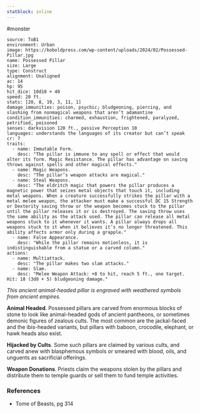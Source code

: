 ```yaml
---
statblock: inline
---
```

 #monster 

```statblock
source: ToB1
environment: Urban
image: https://koboldpress.com/wp-content/uploads/2024/02/Possessed-Pillar.jpg
name: Possessed Pillar
size: Large
type: Construct
alignment: Unaligned
ac: 14
hp: 95
hit_dice: 10d10 + 40
speed: 20 ft.
stats: [20, 8, 19, 3, 11, 1]
damage_immunities: poison, psychic; bludgeoning, piercing, and slashing from nonmagical weapons that aren’t adamantine
condition_immunities: charmed, exhaustion, frightened, paralyzed, petrified, poisoned
senses: darkvision 120 ft., passive Perception 10
languages: understands the languages of its creator but can’t speak
cr: 7
traits:
  - name: Immutable Form.
    desc: "The pillar is immune to any spell or effect that would alter its form. Magic Resistance. The pillar has advantage on saving throws against spells and other magical effects."
  - name: Magic Weapons.
    desc: "The pillar’s weapon attacks are magical."
  - name: Steal Weapons.
    desc: "The eldritch magic that powers the pillar produces a magnetic power that seizes metal objects that touch it, including metal weapons. When a creature successfully strikes the pillar with a metal melee weapon, the attacker must make a successful DC 15 Strength or Dexterity saving throw or the weapon becomes stuck to the pillar until the pillar releases it or is destroyed. The saving throw uses the same ability as the attack used. The pillar can release all metal weapons stuck to it whenever it wants. A pillar always drops all weapons stuck to it when it believes it’s no longer threatened. This ability affects armor only during a grapple."
  - name: False Appearance.
    desc: "While the pillar remains motionless, it is indistinguishable from a statue or a carved column."
actions:
  - name: Multiattack.
    desc: "The pillar makes two slam attacks."
  - name: Slam.
    desc: "Melee Weapon Attack: +8 to hit, reach 5 ft., one target. Hit: 18 (3d8 + 5) bludgeoning damage."
```

_This ancient animal-headed pillar is engraved with weathered symbols from ancient empires._

**Animal Headed**. Possessed pillars are carved from enormous blocks of stone to look like animal-headed gods of ancient pantheons, or sometimes demonic figures of zealous cults. The most common are the jackal-faced and the ibis-headed variants, but pillars with baboon, crocodile, elephant, or hawk heads also exist.

**Hijacked by Cults**. Some such pillars are claimed by various cults, and carved anew with blasphemous symbols or smeared with blood, oils, and unguents as sacrificial offerings.

**Weapon Donations**. Priests claim the weapons stolen by the pillars and distribute them to temple guards or sell them to fund temple activities.

### References

* Tome of Beasts, pg 314
